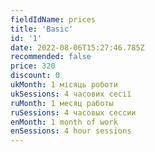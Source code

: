 ```yaml
---
fieldIdName: prices
title: 'Basic'
id: '1'
date: 2022-08-06T15:27:46.785Z
recommended: false
price: 320
discount: 0
ukMonth: 1 місяць роботи
ukSessions: 4 часових сесії
ruMonth: 1 месяц работы
ruSessions: 4 часовых сессии
enMonth: 1 month of work
enSessions: 4 hour sessions
---
```

